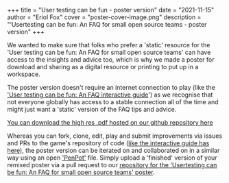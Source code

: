 +++
title = "User testing can be fun - poster version"
date = "2021-11-15"
author = "Eriol Fox"
cover = "poster-cover-image.png"
description = "‘Usertesting can be fun: An FAQ for small open source teams - poster version"
+++


We wanted to make sure that folks who prefer a 'static' resource for the 'User testing can be fun: An FAQ for small open source teams' can have access to the insights and advice too, which is why we made a poster for download and sharing as a digital resource or printing to put up in a workspace. 

The poster version doesn't require an internet connection to play (like the ['User testing can be fun: An FAQ interactive guide](https://sprblm.github.io/devs-guide-to/posts/user-testing-can-be-fun/)') as we recognise that not everyone globally has access to a stable connection all of the time and might just want a 'static' version of the FAQ tips and advice.

[You can download the high res .pdf hosted on our github repository here](https://github.com/sprblm/usable-user-testing-can-be-fun-poster)

Whereas you can fork, clone, edit, play and submit improvements via issues and PRs to the game's repository of code ([like the interactive guide has here](https://github.com/sprblm/usable-user-testing-can-be-fun)), the poster version can be iterated on and collaborated on in a similar way using an open ['PenPot'](https://penpot.app/) file. Simply upload a 'finished' version of your remixed poster via a pull request to our [repository for the 'Usertesting can be fun: An FAQ for small open source teams' poster](https://github.com/sprblm/usable-user-testing-can-be-fun-poster).

